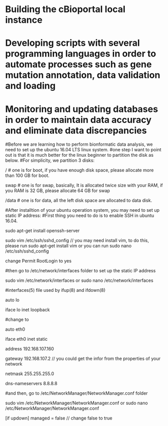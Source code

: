 # Building the cBioportal local instance

# Developing scripts with several programming languages in order to automate processes such as gene mutation annotation, data validation and loading

# Monitoring and updating databases in order to maintain data accuracy and eliminate data discrepancies


#Before we are learning how to perform bionformatic data analysis, we need to set up the ubuntu 16.04 LTS linux system.
#one step I want to point out is that it is much better for the linux beginner to partition the disk as below.
#For simplicity, we partition 3 disks: 

/ # one is for boot, if you have enough disk space, please allocate more than 100 GB for boot.

swap # one is for swap, basically, It is allocated twice size with your RAM, if you RAM is 32 GB, please allocate 64 GB for swap

/data # one is for data, all the left disk space are allocated to data disk. 

#After installtion of your ubuntu operation system, you may need to set up static IP address:
#First thing you need to do is to enable SSH in ubuntu 16.04.

sudo apt-get install openssh-server

sudo vim /etc/ssh/sshd_config   // you may need install vim, to do this, please run sudo apt-get install vim or you can run sudo nano /etc/ssh/sshd_config

change Permit RootLogin to yes

#then go to /etc/network/interfaces folder to set up the static IP address

sudo vim /etc/network/interfaces or sudo nano /etc/network/interfaces

#interfaces(5) file used by ifup(8) and ifdown(8)

auto lo

iface lo inet loopback

#change to 

auto eth0

iface eth0 inet static

address 192.168.107.160

gateway 192.168.107.2 // you could get the infor from the properties of your network

netmask 255.255.255.0

dns-nameservers 8.8.8.8

#and then, go to /etc/NetworkManager/NetworkManager.conf folder

sudo vim /etc/NetworkManager/NetworkManager.conf  or sudo nano /etc/NetworkManager/NetworkManager.conf

[if updown] managed = false  // change false to true
